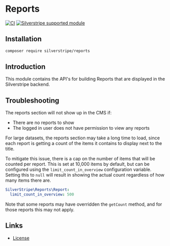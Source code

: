 # Reports

[![CI](https://github.com/silverstripe/silverstripe-reports/actions/workflows/ci.yml/badge.svg)](https://github.com/silverstripe/silverstripe-reports/actions/workflows/ci.yml)
[![Silverstripe supported module](https://img.shields.io/badge/silverstripe-supported-0071C4.svg)](https://www.silverstripe.org/software/addons/silverstripe-commercially-supported-module-list/)

## Installation

```sh
composer require silverstripe/reports
```

## Introduction

This module contains the API's for building Reports that are displayed in the
Silverstripe backend.

## Troubleshooting

The reports section will not show up in the CMS if:

 * There are no reports to show
 * The logged in user does not have permission to view any reports

For large datasets, the reports section may take a long time to load, since each report is getting a count of the items it contains to display next to the title.

To mitigate this issue, there is a cap on the number of items that will be counted per report. This is set at 10,000 items by default, but can be configured using the `limit_count_in_overview` configuration variable. Setting this to `null` will result in showing the actual count regardless of how many items there are.

```yml
SilverStripe\Reports\Report:
  limit_count_in_overview: 500
```
Note that some reports may have overridden the `getCount` method, and for those reports this may not apply.

## Links ##

 * [License](./LICENSE)
